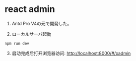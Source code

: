 # react admin
1. Antd Pro V4の元で開発した。

2. ローカルサーバ起動

```npm run dev```

 3. 启动完成后打开浏览器访问: [http://localhost:8000/#/xadmin](http://localhost:8000/#/xadmin)